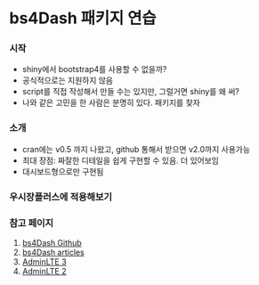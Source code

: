 # bs4Dash 패키지 연습


### 시작
- shiny에서 bootstrap4를 사용할 수 없을까?
- 공식적으로는 지원하지 않음
- script를 직접 작성해서 만들 수는 있지만, 그럴거면 shiny를 왜 써?
- 나와 같은 고민을 한 사람은 분명히 있다. 패키지를 찾자

### 소개
- cran에는 v0.5 까지 나왔고, github 통해서 받으면 v2.0까지 사용가능
- 최대 장점: 짜잘한 디테일을 쉽게 구현할 수 있음. 더 있어보임
- 대시보드형으로만 구현됨

### 우시장플러스에 적용해보기

### 참고 페이지
1. [bs4Dash Github](https://github.com/RinteRface/bs4Dash)
2. [bs4Dash articles](https://rinterface.github.io/bs4Dash/index.html)
3. [AdminLTE 3](https://adminlte.io/themes/v3/index3.html)
4. [AdminLTE 2](https://adminlte.io/themes/AdminLTE/index2.html)
